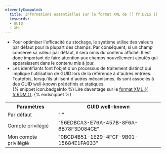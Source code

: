 ```yaml
---
eleventyComputed:
  title: Informations essentielles sur le format XML de {{ fr.DVLS }}
  keywords: 
  - GUID
  - XML
---
```

* Pour optimiser l'efficacité du stockage, le système utilise des valeurs par défaut pour la plupart des champs. Par conséquent, si un champ conserve sa valeur par défaut, il sera omis du contenu affiché. Il est donc important de faire attention aux champs nouvellement ajoutés qui apparaissent dans le contenu mis à jour.
* Les identifiants font l'objet d'un processus de traitement distinct qui implique l'utilisation de GUID lors de la référence à d'autres entrées. Toutefois, lorsqu'ils utilisent d'autres mécanismes, ils sont associés à des GUID well-known prédéfinis et statiques.  
{% snippet icon.badgeInfo %}
Lire davantage sur le [format XML {{ fr.RDM }}](/fr/kb/devolutions-powershell/remote-desktop-manager/xml-information/).
{% endsnippet %}

<table>
	<tr>
		<th>
Paramètres
		</th>
		<th>
GUID well-known
		</th>
	</tr>
	<tr>
		<td>
Par défaut
		</td>
		<td>
" "
		</td>
	</tr>
	<tr>
		<td>
Compte privilégié
		</td>
		<td>
"56EDBCA3-E76A-457B-8F6A-6B78F3D084CE"
		</td>
	</tr>
	<tr>
		<td>
Mon compte privilégié
		</td>
		<td>
"0BCD4B51-1E29-4FCF-9B01-15684E1FA033"
		</td>
	</tr>
</table>
